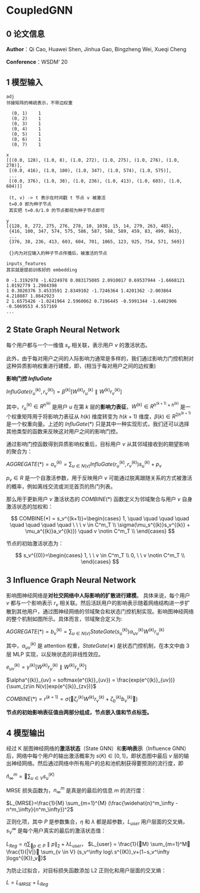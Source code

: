# CoupledGNN

## 0 论文信息

**Author**：Qi Cao, Huawei Shen, Jinhua Gao, Bingzheng Wei, Xueqi Cheng

**Conference**：WSDM‘ 20

## 1 模型输入

```
adj
邻接矩阵的稀疏表示，不带边权重

  (0, 1)	1
  (0, 2)	1
  (0, 3)	1
  (0, 4)	1
  (0, 5)	1
  (0, 6)	1
  (0, 7)	1

```



```
x
[[(0.0, 128), (1.0, 8), (1.0, 272), (1.0, 275), (1.0, 276), (1.0, 278)],
 [(0.0, 416), (1.0, 100), (1.0, 347), (1.0, 574), (1.0, 575)], 
 ...
 [(0.0, 376), (1.0, 38), (1.0, 236), (1.0, 413), (1.0, 603), (1.0, 604)]]
 
 (t, v) -> t 表示在时间戳 t 节点 v 被激活
 t=0.0 即为种子节点
 其实把 t=0.0/1.0 的节点都视为种子节点即可
```

```
y
[{128, 8, 272, 275, 276, 278, 10, 1038, 15, 14, 279, 263, 485},
 {416, 100, 347, 574, 575, 586, 587, 588, 589, 459, 83, 499, 863},
 ...
 {376, 38, 236, 413, 603, 604, 701, 1065, 123, 925, 754, 571, 569}]
 
 {}内为对应输入的种子节点传播后，被激活的节点
```

```
inputs_features
其实就是提前训练好的 embedding

0 -1.3192978 -1.6224978 0.083175085 2.0910017 0.69537944 -1.6668121 1.0192779 1.2904398
1 0.3020376 3.4533591 2.8349102 -1.7246364 1.4201362 -2.003864 4.218887 1.8642923
2 1.6575426 -1.0241964 2.5960062 0.7196445 -0.5991344 -1.6402906 -0.5069553 4.557169
...
```



## 2 State Graph Neural Network

每个用户都与一个一维值 $s_v$ 相关联，表示用户 $v$ 的激活状态。

此外，由于每对用户之间的人际影响力通常是多样的，我们通过影响力门控机制对这种异质影响权重进行建模，即，(相当于每对用户之间的边权重)

**影响门控  $InfluGate$**

$InfluGate(r_u^{(k)}, r_v^{(k)}) = \beta^{(k)} [W^{(k)} r_u^{(k)} ∥W^{(k)} r_v^{(k)} ]$

其中，$r_u^{(k)} \in R^{h^{(k)}}$ 是用户 $u$ 在第 $k$ 层的**影响力表征**，$W^{(k)} \in R^{h^{(k+1)} \times h^{(k)}}$ 是一个权重矩阵用于将影响力表征从 $h(k)$ 维度转变为 $h(k+1)$ 维度，$\beta(k) \in R^{2h^{(k+1)}}$ 是一个权重向量。上述的 $InfluGate(*)$ 只是其中一种实现形式，我们还可以选择其他类型的函数来反映这对用户之间的影响门控。

通过影响门控函数得到异质影响权重后，目标用户 $v$ 从其邻域接收到的期望影响的聚合为：

$AGGREGATE(*) = a_v^{(k)} = \sum_{u \in N(v)} InfluGate(r_u^{(k)}, r_v^{(k)})s_u^{(k)} + p_v$

$p_v \in R$ 是一个自激活参数，用于反映用户 $v$ 可能通过脱离跟随关系的方式被激活的概率，例如离线交流或浏览首页的热门列表。

那么用于更新用户 $v$ 激活状态的 $COMBINE(*)$ 函数定义为邻域聚合与用户 $v$ 自身激活状态的加权和：


$$
COMBINE(*) = s_v^{(k+1)}=\begin{cases}
1, \quad  \quad  \quad  \quad  \quad  \quad  \quad  \quad  \ \ \  v \in C^m_T \\
\sigma(\mu_s^{(k)}s_v^{(k)} + \mu_a^{(k)}a_v^{(k)}) \quad  v \notin C^m_T \\ 
\end{cases}
$$


节点的初始激活状态为：


$$
s_v^{(0)}=\begin{cases}
1, \ \  v \in C^m_T \\
0, \ \  v \notin C^m_T \\ 
\end{cases}
$$


## 3 Influence Graph Neural Network

影响图神经网络是**对社交网络中人际影响的扩散进行建模**。 具体来说，每个用户 $v$ 都与一个影响表示 $r_v$ 相关联。然后活跃用户的影响表示随着网络结构进一步扩散到其他用户，通过图神经网络的邻域聚合和状态门控机制实现。影响图神经网络的整个机制如图所示。具体而言，邻域聚合定义为:

$AGGREGATE(*) = b_v^{(k)} = \sum_{u \in N(v)}StateGate(s_u^{(k)}) \alpha_{uv}^{(k)} W^{(k)} r^{(k)}_u$

其中，$\alpha_{uv}^{(k)}$ 是 attention 权重，$StateGate(∗)$ 是状态门控机制，在本文中由 3 层 MLP 实现，以反映状态的非线性效应。

$e_{uv}^{(k)} = \gamma^{(k)} [W^{(k)} r_u^{(k)} ∥W^{(k)} r_v^{(k)} ]$

$\alpha^{(k)}_{uv} = softmax(e^{(k)}_{uv}) = \frac{exp(e^{(k)}_{uv})}{\sum_{z\in N(v)}exp(e^{(k)}_{zv})}$

$COMBINE(*) = r^{(k+1)} =σ(􏰀\zeta_r^{(k)}W^{(k)}r^{(k)}_v +\zeta_b^{(k)}b_v^{(k)}􏰁)$

**节点的初始影响表征值由两部分组成，节点嵌入值和节点标签。**



## 4 模型输出

经过 K 层图神经网络的**激活状态**（State GNN）和**影响表示**（Influence GNN）后，网络中每个用户的输出激活概率为 $s(K) \in [0,1]$，即状态图中最后 $v$ 层的输出神经网络。然后通过网络中所有用户的总和池机制获得要预测的流行度，即

$\widehat{n}^{m}_{\infty} = 􏰉\sum_{u \in V} s^{(K)}_u$

MRSE 损失函数为，$n^m_∞$ 是真是的最后的信息 $m$ 的流行度：

$L_{MRSE}=\frac{1}{M} \sum_{m=1}^{M} (\frac{\widehat{n}^m_\infty - n^m_\infty}{n^m_\infty})^2$

正则化项，其中 $P$ 是参数集合，$\eta$ 和 $\lambda$ 都是超参数，$L_{user}$ 用户层面的交叉熵，$s_V^\infty$ 是每个用户真实的最后的激活状态值：

$L_{Reg}=\eta \sum_{􏰈p \in P} ∥p∥_2 + \lambda L_{user}$， $L_{user} = \frac{1}{􏰈M} \sum_{m=1}^M􏰈 \frac{1}{|V|}􏰀 \sum_{v \in V} (s_v^\infty log\ s^{(K)}_v+(1−s_v^\infty )logs^{(K)}_v􏰁)$

为防止过拟合，对目标损失函数添加 L2 正则化和用户层面的交叉熵：

$L = L_{MRSE} + L_{Reg}$ 











